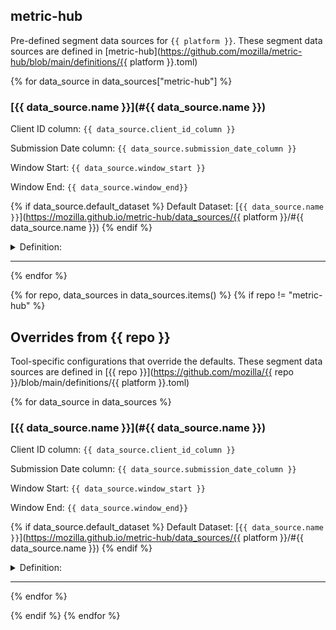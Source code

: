 ## metric-hub

Pre-defined segment data sources for `{{ platform }}`. These segment data sources are defined in [metric-hub](https://github.com/mozilla/metric-hub/blob/main/definitions/{{ platform }}.toml)

{% for data_source in data_sources["metric-hub"] %}
### [{{ data_source.name }}](#{{ data_source.name }})

Client ID column: `{{ data_source.client_id_column }}`

Submission Date column: ``{{ data_source.submission_date_column }}``

Window Start: `{{ data_source.window_start }}`

Window End: `{{ data_source.window_end}}`

{% if data_source.default_dataset %}
Default Dataset: [`{{ data_source.name }}`](https://mozilla.github.io/metric-hub/data_sources/{{ platform }}/#{{ data_source.name }})
{% endif %}

<details>
<summary>Definition:</summary>

```sql
{{ data_source.from_expression | trim }}
```
</details>

---
{% endfor %}

{% for repo, data_sources in data_sources.items() %}
{% if repo != "metric-hub" %}

## Overrides from {{ repo }}

Tool-specific configurations that override the defaults.
These segment data sources are defined in [{{ repo }}](https://github.com/mozilla/{{ repo }}/blob/main/definitions/{{ platform }}.toml)

{% for data_source in data_sources %}
### [{{ data_source.name }}](#{{ data_source.name }})

Client ID column: `{{ data_source.client_id_column }}`

Submission Date column: ``{{ data_source.submission_date_column }}``

Window Start: `{{ data_source.window_start }}`

Window End: `{{ data_source.window_end}}`

{% if data_source.default_dataset %}
Default Dataset: [`{{ data_source.name }}`](https://mozilla.github.io/metric-hub/data_sources/{{ platform }}/#{{ data_source.name }})
{% endif %}

<details>
<summary>Definition:</summary>

```sql
{{ data_source.from_expression | trim }}
```
</details>

---

{% endfor %}

{% endif %}
{% endfor %}